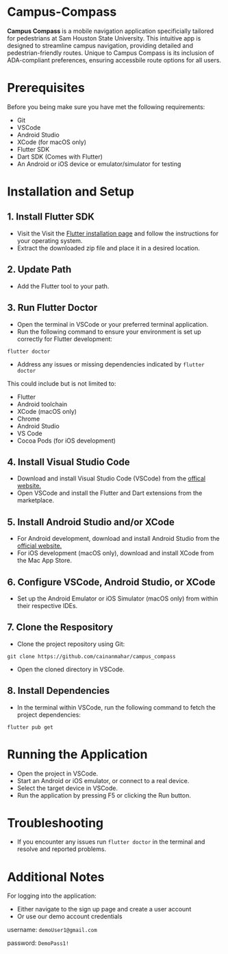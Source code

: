 # Campus-Compass

<b> Campus Compass </b> is a mobile navigation application specificially tailored for pedestrians at Sam Houston State University. This intuitive app is designed to streamline campus navigation, providing detailed and pedestrian-friendly routes. Unique to Campus Compass is its inclusion of ADA-compliant preferences, ensuring accessbile route options for all users.

# Prerequisites

Before you being make sure you have met the following requirements:

* Git
* VSCode
* Android Studio
* XCode (for macOS only)
* Flutter SDK
* Dart SDK (Comes with Flutter)
* An Android or iOS device or emulator/simulator for testing

# Installation and Setup

## 1. Install Flutter SDK

* Visit the Visit the [Flutter installation page](https://flutter.dev/docs/get-started/install) and follow the instructions for your operating system.
* Extract the downloaded zip file and place it in a desired location.

## 2. Update Path
* Add the Flutter tool to your path.

## 3. Run Flutter Doctor
* Open the terminal in VSCode or your preferred terminal application.
* Run the following command to ensure your environment is set up correctly for Flutter development:

`
flutter doctor
`

* Address any issues or missing dependencies indicated by `flutter doctor`

This could include but is not limited to:
* Flutter
* Android toolchain
* XCode (macOS only)
* Chrome
* Android Studio
* VS Code
* Cocoa Pods (for iOS development)

  
## 4. Install Visual Studio Code
* Download and install Visual Studio Code (VSCode) from the [offical website.](https://code.visualstudio.com)
* Open VSCode and install the Flutter and Dart extensions from the marketplace.

## 5. Install Android Studio and/or XCode
* For Android development, download and install Android Studio from the [official website.](https://developer.android.com/studio)
* For iOS development (macOS only), download and install XCode from the Mac App Store.

## 6. Configure VSCode, Android Studio, or XCode
* Set up the Android Emulator or iOS Simulator (macOS only) from within their respective IDEs.

## 7. Clone the Respository
* Clone the project repository using Git:

`
git clone https://github.com/cainanmahar/campus_compass
`

* Open the cloned directory in VSCode.

## 8. Install Dependencies
* In the terminal within VSCode, run the following command to fetch the project dependencies:
  
`
flutter pub get
`

# Running the Application

* Open the project in VSCode.
* Start an Android or iOS emulator, or connect to a real device.
* Select the target device in VSCode.
* Run the application by pressing F5 or clicking the Run button.

# Troubleshooting

* If you encounter any issues run `flutter doctor` in the terminal and resolve and reported problems.

# Additional Notes

For logging into the application:
* Either navigate to the sign up page and create a user account
* Or use our demo account credentials

username: `demoUser1@gmail.com`

password: `DemoPass1!`
